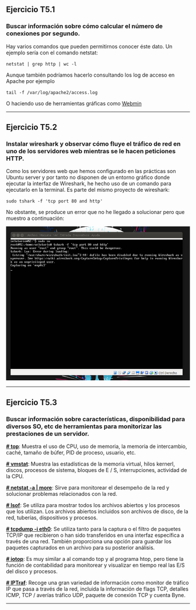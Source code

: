 <h2><b>Ejercicio T5.1</b></h2>
<h3><b>Buscar información sobre cómo calcular el número de conexiones por segundo. </b></h3>

Hay varios comandos que pueden permitirnos conocer éste dato. Un ejemplo sería con el comando netstat:

    netstat | grep http | wc -l

Aunque también podríamos hacerlo consultando los log de acceso en Apache por ejemplo

    tail -f /var/log/apache2/access.log

O haciendo uso de herramientas gráficas como [Webmin](http://www.webmin.com/)

--------------------------------------------------

<h2><b>Ejercicio T5.2</b></h2>
<h3><b>Instalar wireshark y observar cómo fluye el tráfico de red en uno de los servidores web mientras se le hacen peticiones HTTP.</b></h3>

Como los servidores web que hemos configurado en las prácticas son Ubuntu server y por tanto no disponen de un entorno gráfico donde ejecutar la interfaz de Wireshark, he hecho uso de un comando para ejecutarlo en la terminal. Es parte del mismo proyecto de wireshark:

    sudo tshark -f 'tcp port 80 and http'

No obstante, se produce un error que no he llegado a solucionar pero que muestro a continuación:

![wireshark](https://github.com/Selutario/SWAP/blob/master/trabajos_de_clase/pantallazos/ejer5-2.png?raw=true)

--------------------------------------------------

<h2><b>Ejercicio T5.3</b></h2>
<h3><b>Buscar información sobre características, disponibilidad para diversos SO, etc de herramientas para monitorizar las prestaciones de un servidor.</b></h3>

<b><u># top</u></b>: Muestra el uso de CPU, uso de memoria, la memoria de intercambio, caché, tamaño de búfer, PID de proceso, usuario, etc. 

<b><u># vmstat</u></b>: Muestra las estadísticas de la memoria virtual, hilos kernerl, discos, procesos de sistema, bloques de E / S, interrupciones, actividad de la CPU.

<b><u># netstat -a | more</u></b>: Sirve para monitorear el desempeño de la red y solucionar problemas relacionados con la red. 

<b><u># lsof</u></b>: Se utiliza para mostrar todos los archivos abiertos y los procesos que los utilizan. Los archivos abiertos incluidos son archivos de disco, de la red, tuberías, dispositivos y procesos.

<b><u># tcpdump -i eth0</u></b>: Se utiliza tanto para la captura o el filtro de paquetes TCP/IP que recibieron o han sido transferidos en una interfaz específica a través de una red. También proporciona una opción para guardar los paquetes capturados en un archivo para su posterior análisis. 

<b><u># iotop</u></b>: Es muy similar a al comando top y al programa htop, pero tiene la función de contabilidad para monitorear y visualizar en tiempo real las E/S del disco y procesos.

<b><u># IPTraf</u></b>: Recoge una gran variedad de información como monitor de tráfico IP que pasa a través de la red, incluida la información de flags TCP, detalles ICMP, TCP / averías tráfico UDP, paquete de conexión TCP y cuenta Byne.

--------------------------------------------------